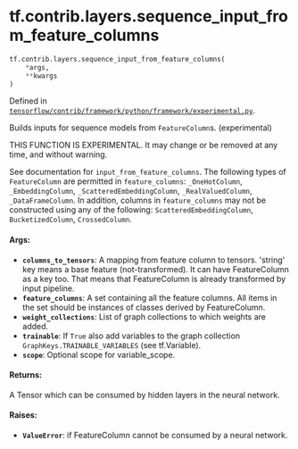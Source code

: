 <div itemscope itemtype="http://developers.google.com/ReferenceObject">
<meta itemprop="name" content="tf.contrib.layers.sequence_input_from_feature_columns" />
<meta itemprop="path" content="Stable" />
</div>

# tf.contrib.layers.sequence_input_from_feature_columns

``` python
tf.contrib.layers.sequence_input_from_feature_columns(
    *args,
    **kwargs
)
```



Defined in [`tensorflow/contrib/framework/python/framework/experimental.py`](https://www.tensorflow.org/code/tensorflow/contrib/framework/python/framework/experimental.py).

Builds inputs for sequence models from `FeatureColumn`s. (experimental)

THIS FUNCTION IS EXPERIMENTAL. It may change or be removed at any time, and without warning.

See documentation for `input_from_feature_columns`. The following types of
`FeatureColumn` are permitted in `feature_columns`: `_OneHotColumn`,
`_EmbeddingColumn`, `_ScatteredEmbeddingColumn`, `_RealValuedColumn`,
`_DataFrameColumn`. In addition, columns in `feature_columns` may not be
constructed using any of the following: `ScatteredEmbeddingColumn`,
`BucketizedColumn`, `CrossedColumn`.

#### Args:

* <b>`columns_to_tensors`</b>: A mapping from feature column to tensors. 'string' key
    means a base feature (not-transformed). It can have FeatureColumn as a
    key too. That means that FeatureColumn is already transformed by input
    pipeline.
* <b>`feature_columns`</b>: A set containing all the feature columns. All items in the
    set should be instances of classes derived by FeatureColumn.
* <b>`weight_collections`</b>: List of graph collections to which weights are added.
* <b>`trainable`</b>: If `True` also add variables to the graph collection
    `GraphKeys.TRAINABLE_VARIABLES` (see tf.Variable).
* <b>`scope`</b>: Optional scope for variable_scope.


#### Returns:

A Tensor which can be consumed by hidden layers in the neural network.


#### Raises:

* <b>`ValueError`</b>: if FeatureColumn cannot be consumed by a neural network.
